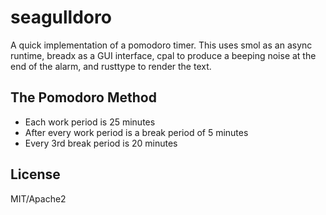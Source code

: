 # seagulldoro

A quick implementation of a pomodoro timer. This uses smol as an async runtime, breadx as a GUI interface,
cpal to produce a beeping noise at the end of the alarm, and rusttype to render the text.

## The Pomodoro Method

* Each work period is 25 minutes
* After every work period is a break period of 5 minutes
* Every 3rd break period is 20 minutes

## License

MIT/Apache2
